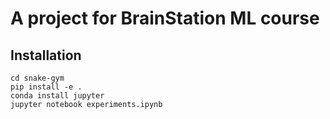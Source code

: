 # A project for BrainStation ML course
## Installation
```
cd snake-gym  
pip install -e .
conda install jupyter
jupyter notebook experiments.ipynb
```
